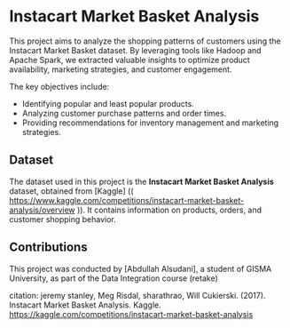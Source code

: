 # Instacart Market Basket Analysis

This project aims to analyze the shopping patterns of customers using the Instacart Market Basket dataset. By leveraging tools like Hadoop and Apache Spark, we extracted valuable insights to optimize product availability, marketing strategies, and customer engagement.

The key objectives include:
- Identifying popular and least popular products.
- Analyzing customer purchase patterns and order times.
- Providing recommendations for inventory management and marketing strategies.


## Dataset

The dataset used in this project is the **Instacart Market Basket Analysis** dataset, obtained from [Kaggle] (( https://www.kaggle.com/competitions/instacart-market-basket-analysis/overview )). It contains information on products, orders, and customer shopping behavior.

## Contributions

This project was conducted by [Abdullah Alsudani], a student of GISMA University, as part of the Data Integration course (retake)

citation:
jeremy stanley, Meg Risdal, sharathrao, Will Cukierski. (2017). Instacart Market Basket Analysis. Kaggle. https://kaggle.com/competitions/instacart-market-basket-analysis
